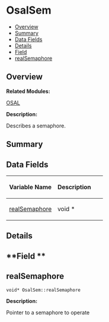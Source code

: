 # OsalSem<a name="ZH-CN_TOPIC_0000001054799615"></a>

-   [Overview](#section2126566152165633)
-   [Summary](#section342043791165633)
-   [Data Fields](#pub-attribs)
-   [Details](#section1018333321165633)
-   [Field](#section745122028165633)
-   [realSemaphore](#aa75332b5aea77a106ec3542c9f692860)

## **Overview**<a name="section2126566152165633"></a>

**Related Modules:**

[OSAL](OSAL.md)

**Description:**

Describes a semaphore. 

## **Summary**<a name="section342043791165633"></a>

## Data Fields<a name="pub-attribs"></a>

<a name="table872157972165633"></a>
<table><thead align="left"><tr id="row1441533304165633"><th class="cellrowborder" valign="top" width="50%" id="mcps1.1.3.1.1"><p id="p1800958638165633"><a name="p1800958638165633"></a><a name="p1800958638165633"></a>Variable Name</p>
</th>
<th class="cellrowborder" valign="top" width="50%" id="mcps1.1.3.1.2"><p id="p1264743211165633"><a name="p1264743211165633"></a><a name="p1264743211165633"></a>Description</p>
</th>
</tr>
</thead>
<tbody><tr id="row1150505101165633"><td class="cellrowborder" valign="top" width="50%" headers="mcps1.1.3.1.1 "><p id="p1120292511165633"><a name="p1120292511165633"></a><a name="p1120292511165633"></a><a href="OsalSem.md#aa75332b5aea77a106ec3542c9f692860">realSemaphore</a></p>
</td>
<td class="cellrowborder" valign="top" width="50%" headers="mcps1.1.3.1.2 "><p id="p722223398165633"><a name="p722223398165633"></a><a name="p722223398165633"></a>void * </p>
</td>
</tr>
</tbody>
</table>

## **Details**<a name="section1018333321165633"></a>

## **Field **<a name="section745122028165633"></a>

## realSemaphore<a name="aa75332b5aea77a106ec3542c9f692860"></a>

```
void* OsalSem::realSemaphore
```

 **Description:**

Pointer to a semaphore to operate 

